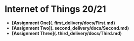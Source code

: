# Internet of Things 20/21 

- **[Assignment One](. first_delivery/docs/First.md)**
- **[Assignment Two](. second_delivery/docs/Second.md)**
- **[Assignment Three](. third_delivery/docs/Third.md)**
